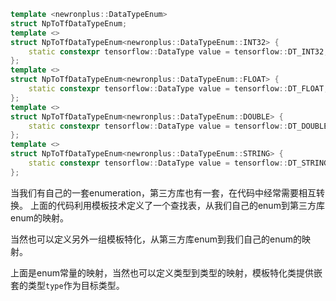 ```c++
template <newronplus::DataTypeEnum>
struct NpToTfDataTypeEnum;
template <>
struct NpToTfDataTypeEnum<newronplus::DataTypeEnum::INT32> {
    static constexpr tensorflow::DataType value = tensorflow::DT_INT32;
};
template <>
struct NpToTfDataTypeEnum<newronplus::DataTypeEnum::FLOAT> {
    static constexpr tensorflow::DataType value = tensorflow::DT_FLOAT;
};
template <>
struct NpToTfDataTypeEnum<newronplus::DataTypeEnum::DOUBLE> {
    static constexpr tensorflow::DataType value = tensorflow::DT_DOUBLE;
};
template <>
struct NpToTfDataTypeEnum<newronplus::DataTypeEnum::STRING> {
    static constexpr tensorflow::DataType value = tensorflow::DT_STRING;
};
```
当我们有自己的一套enumeration，第三方库也有一套，在代码中经常需要相互转换。
上面的代码利用模板技术定义了一个查找表，从我们自己的enum到第三方库enum的映射。

当然也可以定义另外一组模板特化，从第三方库enum到我们自己的enum的映射。

上面是enum常量的映射，当然也可以定义类型到类型的映射，模板特化类提供嵌套的类型`type`作为目标类型。
